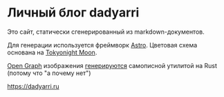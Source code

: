# Личный блог dadyarri

Это сайт, статически сгенерированный из markdown-документов.

Для генерации используется фреймворк [Astro](https://astro.build). Цветовая схема основана на [Tokyonight Moon](https://github.com/folke/tokyonight.nvim).

[Open Graph](https://ogp.me/) изображения [генерируются](https://dadyarri.ru/cycle/ogimages) самописной утилитой на Rust (потому что "а почему нет")

https://dadyarri.ru
